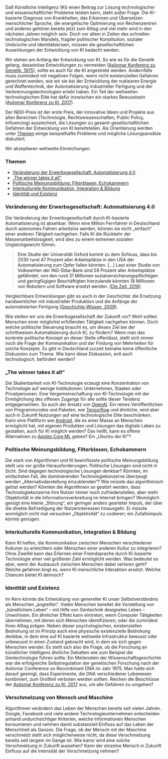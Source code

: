 Daß Künstliche Intelligenz (KI) einen Beitrag zur Lösung technologischer und wissenschaftlicher Probleme leisten kann, steht außer Frage. Die KI-basierte Diagnose von Krankheiten, das Erkennen und Übersetzen menschlicher Sprache, die energetische Optimierung von Rechenzentren und anderes gehören bereits jetzt zum Alltag und viel mehr wird in den nächsten Jahren möglich sein. Doch vor allem in Zeiten des schnellen technologischen Wandels, fragiler politischer Konstitution, sozialer Umbrüche und Identitätskrisen, müssen die gesellschaftlichen Auswirkungen der Entwicklung von KI bedacht werden.

Wir stehen am Anfang der Entwicklung von KI. So wie es für die Genetik gelang, desaströse Entwicklungen zu vermeiden ([Asilomar Konferenz zu Genetik, 1975](https://en.wikipedia.org/wiki/Asilomar_Conference_on_Recombinant_DNA)), sollte es auch für die KI angestrebt werden. Andernfalls muss zumindest mit negativen Folgen, wenn nicht existenziellen Gefahren gerechnet werden, wie wir sie bei der Entwicklung der nuklearen Energie und Waffentechnik, der Automatisierung industrieller Fertigung und der Verbrennungstechnologien erlebt haben. Ein Teil der weltweiten technologischen Elite hat dafür inzwischen  ein starkes Bewusstsein ([Asilomar Konferenz zu KI, 2017](https://futureoflife.org/ai-principles/)).

Der NEKI-Preis ist der erste Preis, der innovative Ideen und Projekte aus allen Bereichen (Technologie, Rechtswissenschaften, Public Policy, Influencing) auszeichnet, die Lösungen zu gesamt-gesellschaftlichen Gefahren der Entwicklung von KI bereitstellen. Als Orientierung werden unter [Themen](#themen) einige beispielhafte Probleme und mögliche Lösungsansätze diskutiert.

Wir akzeptieren weltweite Einreichungen.

<a id="themen"/>

### Themen
* [Veränderung der Erwerbsgesellschaft: Automatisierung 4.0](#erwerb)   
* [„The winner takes it all“](#akkumulation)   
* [Politische Meinungsbildung: Filterblasen, Echokammern](#meinung)   
* [Interkulturelle Kommunikation, Integration & Bildung](#integration)   
* [Identität und Existenz](#identitaet)   

<a id="erwerb"/>

### Veränderung der Erwerbsgesellschaft: Automatisierung 4.0

Die Veränderung der Erwerbsgesellschaft durch KI-basierte Automatisierung ist absehbar. Wenn eine Million Fernfahrer in Deutschland durch autonomes Fahren arbeitslos werden, können sie nicht „einfach“ einer anderen Tätigkeit nachgehen. Falls KI die Rückkehr der Massenarbeitslosigkeit, wird dies zu einem extremen sozialen Ungleichgewicht führen.

> Eine Studie der Universität Oxford kommt zu dem Schluss, dass bis 2030 rund 47 Prozent aller Arbeitsplätze in den USA der Automatisierung zum Opfer fallen könnten. [...] Laut einer Studie von Volkswirten der ING-Diba-Bank sind 59 Prozent aller Arbeitsplätze gefährdet; von den rund 31 Millionen sozialversicherungspflichtigen und geringfügigen Beschäftigten hierzulande könnten 18 Millionen von Robotern und Software ersetzt werden. [(Die Zeit, 2016)](http://www.zeit.de/karriere/beruf/2016-01/zukunft-arbeit-arbeitsmarkt/seite-2)

Vergleichbare Entwicklungen gibt es auch in der Geschichte: die Ersetzung handwerklicher mit industrieller Produktion und die Anfänge der automatisierten Fertigung [(Geschichte-Wissen, 2009)](http://geschichte-wissen.de/blog/die-weltwirtschaftskrise-1929-1932/). 

Wie stellen wir uns die Erwerbsgesellschaft der Zukunft vor? Wohl sollten Menschen einer möglichst erfüllenden Tätigkeit nachgehen können. Doch welche politische Steuerung braucht es, um dieses Ziel bei der schrittweisen Automatisierung durch KI, zu fördern? Wenn man das konkrete politische Konzept an dieser Stelle offenlässt, stellt sich immer noch die Frage der Kommunikation und der Findung von Mehrheiten für solche Konzepte. Es gibt in Deutschland zurzeit beinahe keine öffentliche Diskussion zum Thema. Wie kann diese Diskussion, evtl auch technologisch, befördert werden? 


<a id="akkumulation"/>

### „The winner takes it all“

Die Skalierbarkeit von KI-Technologie erzeugt eine Konzentration von Technologie auf wenige Institutionen: Unternehmen, Staaten oder Privatpersonen. Eine Vergemeinschaftung von KI-Technologie mit der Ermöglichung des offenen Zugangs für alle sollte dieser Tendenz entgegenwirken. So auch der Ansatz von [OpenAI](https://openai.com/). Ein reines Veröffentlichen von Programmcodes und Paketen, wie [Tensorflow](https://www.tensorflow.org/) und ähnliche, wird aber auch in Zukunft Nutzungen auf eine technologische Elite beschränken. Kann eine Plattform wie [Android](https://www.android.com/), die es einer Masse an Menschen ermöglicht hat, mit eigenen Produkten und Lösungen das digitale Leben zu gestalten, auch für KI möglich werden? Das heißt, kann es offene Alternativen zu [Apples Core ML](https://developer.apple.com/documentation/coreml) geben? Ein „Ubuntu der KI“?


<a id="meinung"/>

### Politische Meinungsbildung, Filterblasen, Echokammern

Die stark von Algorithmen und KI beeinflusste politische Meinungsbildung stellt uns vor große Herausforderungen. Politische Lösungen sind nicht in Sicht. Sind dagegen technologische Lösungen denkbar? Könnten, im einfachsten Fall, die dominierenden Technologiekonzerne überzeugt werden „Alternativdarstellung einzublenden“? Wie müsste das algorithmisch gelöst werden? Könnten die Algorithmen so gestört werden, dass Technologiekonzerne ihre Nutzer immer noch zufriedenstellen, aber mehr Objektivität in die Informationsverbreitung im Internet bringen? Womöglich genügt eine kleine „Störung“, ein geringer anders gearteter Impuls, der über die direkte Befriedigung der Nutzerinteressen hinausgeht. Er müsste womöglich nicht mal versuchen „Objektivität“ zu codieren; ein Zufallsimpuls könnte genügen.


<a id="integration"/>

### Interkulturelle Kommunikation, Integration & Bildung

Kann KI helfen, die Kommunikation zwischen Menschen verschiedener Kulturen zu erleichtern oder Menschen einer anderen Kultur zu integrieren? Ohne Zweifel kann das Erlernen einer Fremdsprache durch KI-basierte Technologie einer viel größeren Zahl ermöglicht werden. Was bedeutet es aber, wenn der Austausch zwischen Menschen dabei verloren geht? Welche gefahren birgt es, wenn KI menschliche Interaktion ersetzt. Welche Chancen bietet KI dennoch?


<a id="identitaet"/>

### Identität und Existenz

Im Kern könnte die Entwicklung von genereller KI unser Selbstverständnis als Menschen „angreifen“. Vielen Menschen bereitet die Vorstellung von „künstlichem Leben“ – mit Hilfe von Gentechnik designetes Leben – Unwohlsein. Ein ähnlicher Effekt kann eintreten, wenn Computer Tätigkeiten übernehmen, mit denen sich Menschen identifizieren; oder die zumindest ihren Alltag prägen. Neben dieser psychologischen, existenziellen Bedrohung ist im Prinzip auch eine physische existenzielle Bedrohung denkbar, in dem eine auf KI basierte weltweite Infrastruktur bewusst oder unbewusst in einen Zustand gebracht wird, in dem sie sich gegen Menschen wendet. Es stellt sich also die Frage, ob die Forschung an künstlicher Intelligenz ähnliche Debatten wie zum Beispiel die Gentechnologie führen sollte. Ein Meilenstein der Wissenschaftsgeschichte war die erfolgreiche Selbstregulation der genetischen Forschung nach der Asilomar Conference on Recombinant DNA im Jahr 1975. Man hatte sich darauf geeinigt, dass Experimente, die DNA verschiedener Lebewesen kombiniert, zum Großteil verboten werden sollten. Reichen die Beschlüsse der [Asilomar Konferenz zu KI, 2017](https://futureoflife.org/ai-principles/) aus, um alle Gefahren zu umgehen?


<a id="verschmelzung"/>

### Verschmelzung von Mensch und Maschine

Algorithmen verändern das Leben der Menschen bereits seit vielen Jahren. Google, Facebook und viele andere Technologieunternehmen entscheiden anhand undurchsichtiger Kriterien, welche Informationen Menschen konsumieren und nehmen damit substanziell Einfluss auf das Leben der Menschheit als Ganzes. Die Frage, ob der Mensch mit der Maschine verschmelzt stellt sich möglicherweise nicht, da diese Verschmelzung bereits seit langem im Gange ist. Wie kann/ wird eine solche Verschmelzung in Zukunft aussehen? Kann der einzelne Mensch in Zukunft Einfluss auf die Intensität der Verschmelzung nehmen?
